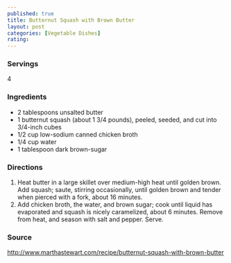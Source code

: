 ```yaml
---
published: true
title: Butternut Squash with Brown Butter
layout: post
categories: [Vegetable Dishes]
rating: 
---
```

### Servings
4

### Ingredients
- 2 tablespoons unsalted butter
- 1 butternut squash (about 1 3/4 pounds), peeled, seeded, and cut into 3/4-inch cubes
- 1/2 cup low-sodium canned chicken broth
- 1/4 cup water
- 1 tablespoon dark brown-sugar




### Directions
1. Heat butter in a large skillet over medium-high heat until golden brown. Add squash; saute, stirring occasionally, until golden brown and tender when pierced with a fork, about 16 minutes.
2. Add chicken broth, the water, and brown sugar; cook until liquid has evaporated and squash is nicely caramelized, about 6 minutes. Remove from heat, and season with salt and pepper. Serve.

### Source
<a href="http://www.marthastewart.com/recipe/butternut-squash-with-brown-butter" target="new">http://www.marthastewart.com/recipe/butternut-squash-with-brown-butter</a>
